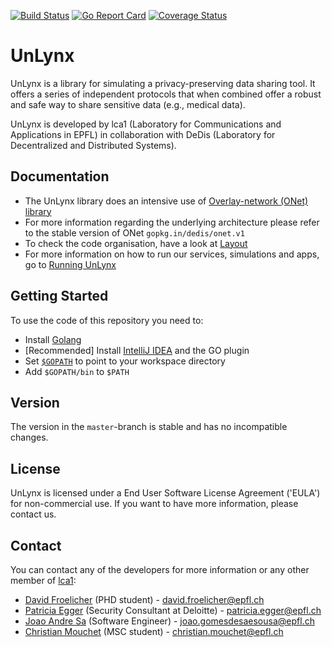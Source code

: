 [![Build Status](https://travis-ci.org/lca1/unlynx.svg?branch=master)](https://travis-ci.org/LCA1/UnLynx) [![Go Report Card](https://goreportcard.com/badge/github.com/lca1/unlynx)](https://goreportcard.com/report/github.com/lca1/unlynx) [![Coverage Status](https://coveralls.io/repos/github/lca1/unlynx/badge.svg?branch=master)](https://coveralls.io/github/lca1/unlynx?branch=master)
# UnLynx 
UnLynx is a library for simulating a privacy-preserving data sharing tool. It offers a series of independent protocols that when combined offer a robust and safe way to share sensitive data (e.g., medical data).  

UnLynx is developed by lca1 (Laboratory for Communications and Applications in EPFL) in collaboration with DeDis (Laboratory for Decentralized and Distributed Systems).  

## Documentation

* The UnLynx library does an intensive use of [Overlay-network (ONet) library](https://github.com/dedis/onet)
* For more information regarding the underlying architecture please refer to the stable version of ONet `gopkg.in/dedis/onet.v1`
* To check the code organisation, have a look at [Layout](https://github.com/lca1/unlynx/wiki/Layout)
* For more information on how to run our services, simulations and apps, go to [Running UnLynx](https://github.com/lca1/unlynx/wiki/Running-UnLynx)

## Getting Started

To use the code of this repository you need to:

- Install [Golang](https://golang.org/doc/install)
- [Recommended] Install [IntelliJ IDEA](https://www.jetbrains.com/idea/) and the GO plugin
- Set [`$GOPATH`](https://golang.org/doc/code.html#GOPATH) to point to your workspace directory
- Add `$GOPATH/bin` to `$PATH`

## Version

The version in the `master`-branch is stable and has no incompatible changes.

## License

UnLynx is licensed under a End User Software License Agreement ('EULA') for non-commercial use. If you want to have more information, please contact us.

## Contact
You can contact any of the developers for more information or any other member of [lca1](http://lca.epfl.ch/people/lca1/):

* [David Froelicher](https://github.com/froelich) (PHD student) - david.froelicher@epfl.ch
* [Patricia Egger](https://github.com/pegger) (Security Consultant at Deloitte) - patricia.egger@epfl.ch
* [Joao Andre Sa](https://github.com/JoaoAndreSa) (Software Engineer) - joao.gomesdesaesousa@epfl.ch
* [Christian Mouchet](https://github.com/ChristianMct) (MSC student) - christian.mouchet@epfl.ch
